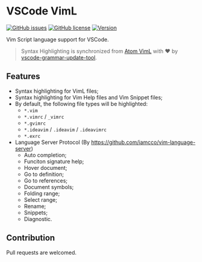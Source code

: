 # VSCode VimL

[![GitHub issues](https://img.shields.io/github/issues/XadillaX/vscode-language-viml.svg)](https://github.com/XadillaX/vscode-language-viml/issues)
[![GitHub license](https://img.shields.io/badge/license-MIT-blue.svg)](https://github.com/XadillaX/vscode-language-viml/blob/master/LICENSE) 
[![Version](https://vsmarketplacebadge.apphb.com/version-short/XadillaX.viml.svg?style=flat&color=blue)](https://marketplace.visualstudio.com/items?itemName=XadillaX.viml)

Vim Script language support for VSCode.

> Syntax Highlighting is synchronized from [Atom VimL](https://github.com/Alhadis/language-viml) with ❤ by [vscode-grammar-update-tool](https://github.com/XadillaX/vscode-update-grammar-tool).

## Features

+ Syntax highlighting for VimL files;
+ Syntax highlighting for Vim Help files and Vim Snippet files;
+ By default, the following file types will be highlighted:
    - `*.vim`
    - `*.vimrc` / `_vimrc`
    - `*.gvimrc`
    - `*.ideavim` / `.ideavim` / `.ideavimrc`
    - `*.exrc`
+ Language Server Protocol (By https://github.com/iamcco/vim-language-server)
    - Auto completion;
    - Funciton signature help;
    - Hover document;
    - Go to definition;
    - Go to references;
    - Document symbols;
    - Folding range;
    - Select range;
    - Rename;
    - Snippets;
    - Diagnostic.

## Contribution

Pull requests are welcomed.
